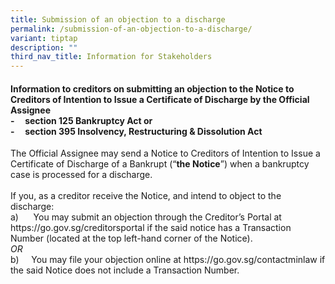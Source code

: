 ```yaml
---
title: Submission of an objection to a discharge
permalink: /submission-of-an-objection-to-a-discharge/
variant: tiptap
description: ""
third_nav_title: Information for Stakeholders
---
```

<h4><strong>Information to creditors on submitting an objection to the Notice to Creditors of Intention to Issue a Certificate of Discharge by the Official Assignee</strong><br>-&nbsp;&nbsp;&nbsp;&nbsp;&nbsp;section 125 Bankruptcy Act <strong>or </strong><br>-&nbsp;&nbsp;&nbsp;&nbsp;&nbsp;section 395 Insolvency, Restructuring &amp; Dissolution Act</h4>
<p>The Official Assignee may send a Notice to Creditors of Intention to Issue
a Certificate of Discharge of a Bankrupt (“<strong>the Notice</strong>”)
when a bankruptcy case is processed for a discharge.
<br>
<br>If you, as a creditor receive the Notice, and intend to object to the
discharge:
<br>a)&nbsp;&nbsp;&nbsp;&nbsp;&nbsp; You may submit an objection through the
Creditor’s Portal at <a rel="noopener noreferrer nofollow" target="_blank">https://go.gov.sg/creditorsportal</a> if
the said notice has a Transaction Number (located at the top left-hand
corner of the Notice).
<br><em>OR</em>
<br>b)&nbsp;&nbsp;&nbsp;&nbsp; You may file your objection online at <a rel="noopener noreferrer nofollow" target="_blank">https://go.gov.sg/contactminlaw</a> if
the said Notice does not include a Transaction Number.</p>
<p>&nbsp;</p>
<p>&nbsp;</p>